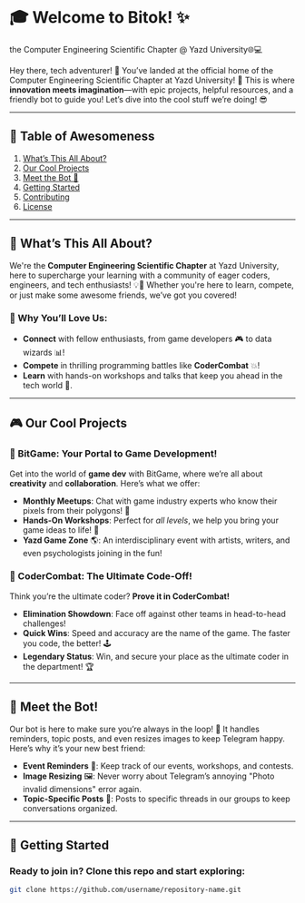 # 🎓 Welcome to Bitok! ✨
the Computer Engineering Scientific Chapter @ Yazd University🌐💻

Hey there, tech adventurer! 👋 You’ve landed at the official home of the Computer Engineering Scientific Chapter at Yazd University! 🚀 This is where **innovation meets imagination**—with epic projects, helpful resources, and a friendly bot to guide you! Let’s dive into the cool stuff we’re doing! 😎

---

## 📜 Table of Awesomeness
1. [What’s This All About?](#whats-this-all-about)
2. [Our Cool Projects](#our-cool-projects)
3. [Meet the Bot 🤖](#meet-the-bot)
4. [Getting Started](#getting-started)
5. [Contributing](#contributing)
6. [License](#license)

---

## 🧭 What’s This All About?

We're the **Computer Engineering Scientific Chapter** at Yazd University, here to supercharge your learning with a community of eager coders, engineers, and tech enthusiasts! 💡💼 Whether you're here to learn, compete, or just make some awesome friends, we’ve got you covered!

### 🚀 Why You’ll Love Us:
- **Connect** with fellow enthusiasts, from game developers 🎮 to data wizards 📊!
- **Compete** in thrilling programming battles like **CoderCombat** 💥!
- **Learn** with hands-on workshops and talks that keep you ahead in the tech world 🧠.

---

## 🎮 Our Cool Projects

### 🎲 BitGame: Your Portal to Game Development!
Get into the world of **game dev** with BitGame, where we’re all about **creativity** and **collaboration**. Here’s what we offer:
- **Monthly Meetups**: Chat with game industry experts who know their pixels from their polygons! 🎨
- **Hands-On Workshops**: Perfect for *all levels*, we help you bring your game ideas to life! 🔧
- **Yazd Game Zone** 🌎: An interdisciplinary event with artists, writers, and even psychologists joining in the fun!

### 🥊 CoderCombat: The Ultimate Code-Off!
Think you’re the ultimate coder? **Prove it in CoderCombat!**
- **Elimination Showdown**: Face off against other teams in head-to-head challenges!
- **Quick Wins**: Speed and accuracy are the name of the game. The faster you code, the better! 🕹️
- **Legendary Status**: Win, and secure your place as the ultimate coder in the department! 🏆

---

## 🤖 Meet the Bot!

Our bot is here to make sure you’re always in the loop! 📲 It handles reminders, topic posts, and even resizes images to keep Telegram happy. Here’s why it’s your new best friend:

- **Event Reminders** 📅: Keep track of our events, workshops, and contests.
- **Image Resizing** 🖼️: Never worry about Telegram’s annoying "Photo invalid dimensions" error again.
- **Topic-Specific Posts** 💬: Posts to specific threads in our groups to keep conversations organized.

---

## 🚀 Getting Started

### Ready to join in? Clone this repo and start exploring:

```bash
git clone https://github.com/username/repository-name.git
